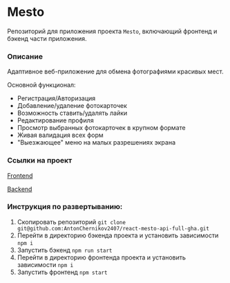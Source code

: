 # Mesto
Репозиторий для приложения проекта `Mesto`, включающий фронтенд и бэкенд части приложения.

### Описание
Адаптивное веб-приложение для обмена фотографиями красивых мест.

Основной функционал:
- Регистрация/Авторизация
- Добавление/удаление фотокарточек
- Возможность ставить/удалять лайки
- Редактирование профиля
- Просмотр выбранных фотокарточек в крупном формате
- Живая валидация всех форм
- "Выезжающее" меню на малых разрешениях экрана

### Ссылки на проект

[Frontend](https://github.com/AntonChernikov2407/react-mesto-api-full-gha/tree/main/frontend)

[Backend](https://github.com/AntonChernikov2407/react-mesto-api-full-gha/tree/main/backend)

### Инструкция по развертыванию:
1. Скопировать репозиторий `git clone git@github.com:AntonChernikov2407/react-mesto-api-full-gha.git`
2. Перейти в директорию бэкенда проекта и установить зависимости `npm i`
3. Запустить бэкенд `npm run start`
4. Перейти в директорию фронтенда проекта и установить зависимости `npm i`
5. Запустить фронтенд `npm start`
